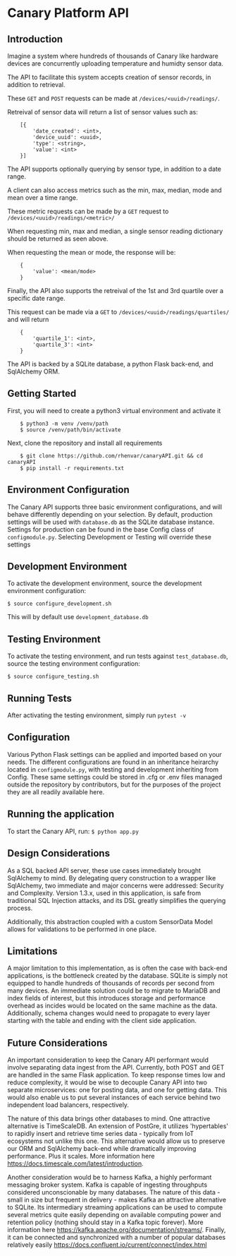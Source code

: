 # Canary Platform API 

## Introduction
Imagine a system where hundreds of thousands of Canary like hardware devices are concurrently uploading temperature and humidty sensor data.

The API to facilitate this system accepts creation of sensor records, in addition to retrieval.

These `GET` and `POST` requests can be made at `/devices/<uuid>/readings/`.

Retreival of sensor data will return a list of sensor values such as:

```
    [{
        'date_created': <int>,
        'device_uuid': <uuid>,
        'type': <string>,
        'value': <int>
    }]
```

The API supports optionally querying by sensor type, in addition to a date range.

A client can also access metrics such as the min, max, median, mode and mean over a time range.

These metric requests can be made by a `GET` request to `/devices/<uuid>/readings/<metric>/`

When requesting min, max and median, a single sensor reading dictionary should be returned as seen above.

When requesting the mean or mode, the response will be:

```
    {
        'value': <mean/mode>
    }
```

Finally, the API also supports the retreival of the 1st and 3rd quartile over a specific date range.

This request can be made via a `GET` to `/devices/<uuid>/readings/quartiles/` and will return

```
    {
        'quartile_1': <int>,
        'quartile_3': <int>
    }
```

The API is backed by a SQLite database, a python Flask back-end, and SqlAlchemy ORM.

## Getting Started

First, you will need to create a python3 virtual environment and activate it
```
    $ python3 -m venv /venv/path
    $ source /venv/path/bin/activate
```

Next, clone the repository and install all requirements
```
    $ git clone https://github.com/rhenvar/canaryAPI.git && cd canaryAPI
    $ pip install -r requirements.txt
```

## Environment Configuration
The Canary API supports three basic environment configurations, and will behave differently depending on your selection. 
By default, production settings will be used with ```database.db``` as the SQLite database instance. Settings for production
can be found in the base Config class of ```configmodule.py```. Selecting Development or Testing will override these settings


## Development Environment
To activate the development environment, source the development environment configuration:

``` $ source configure_development.sh ``` 

This will by default use ```development_database.db``` 

## Testing Environment
To activate the testing environment, and run tests against ```test_database.db```, source the testing environment configuration:

``` $ source configure_testing.sh ```

## Running Tests
After activating the testing environment, simply run ```pytest -v```

## Configuration
Various Python Flask settings can be applied and imported based on your needs. The different configurations are found in an 
inheritance heirarchy located in ```configmodule.py```, with testing and development inheriting from Config. These same settings 
could be stored in .cfg or .env files managed outside the repository by contributors, but for the purposes of the project they 
are all readily available here. 

## Running the application
To start the Canary API, run:
``` $ python app.py ```

## Design Considerations
As a SQL backed API server, these use cases immediately brought SqlAlchemy to mind. By delegating query construction to a wrapper like SqlAlchemy, two immediate and major concerns were addressed: Security and Complexity. Version 1.3.x, used in this application,
is safe from traditional SQL Injection attacks, and its DSL greatly simplifies the querying process. 

Additionally, this abstraction coupled with a custom SensorData Model allows for validations to be performed in one place. 

## Limitations 
A major limitation to this implementation, as is often the case with back-end applications, is the bottleneck created by the database. SQLite
is simply not equipped to handle hundreds of thousands of records per second from many devices. An immediate solution could be to migrate
to MariaDB and index fields of interest, but this introduces storage and performance overhead as incides would be located on the same machine as the data. Additionally, schema changes would need to propagate to every layer starting with the table and ending with the 
client side application. 

## Future Considerations    
An important consideration to keep the Canary API performant would involve separating data ingest from the API. Currently,
both POST and GET are handled in the same Flask application. To keep response times low and reduce complexity, it would be wise to
decouple Canary API into two separate microservices: one for posting data, and one for getting data. This would also enable us to 
put several instances of each service behind two independent load balancers, respectively.

The nature of this data brings other databases to mind. One attractive alternative is TimeScaleDB. An extension of PostGre, it utilizes 'hypertables' to rapidly insert and retrieve time series data - typically from IoT ecosystems not unlike this one. This alternative would
allow us to preserve our ORM and SqlAlchemy back-end while dramatically improving performance. Plus it scales. More information here https://docs.timescale.com/latest/introduction. 

Another consideration would be to harness Kafka, a highly performant messaging broker system. Kafka is capable of ingesting 
throughputs considered unconscionable by many databases. The nature of this data - small in size but frequent in delivery - makes Kafka
an attractive alternative to SQLite. Its intermediary streaming applications can be used to compute several metrics quite easily
depending on available computing power and retention policy (nothing should stay in a Kafka topic forever). More information here https://kafka.apache.org/documentation/streams/. Finally, it can be connected and synchronized with a number of popular databases relatively easily https://docs.confluent.io/current/connect/index.html  

